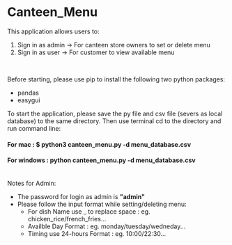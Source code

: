 # Canteen_Menu

 <p>This application allows users to:

  1. Sign in as admin -> For canteen store owners to set or delete menu
  2. Sign in as user -> For customer to view available menu</p><br>
  
Before starting, please use pip to install the following two python packages:

 * pandas
 * easygui
 
To start the application, please save the py file and csv file (severs as local database) to the same directory. 
Then use terminal cd to the directory and run command line:

#### For mac : $ python3 canteen_menu.py -d menu_database.csv
#### For windows : python canteen_menu.py -d menu_database.csv

<br>Notes for Admin:

  * The password for login as admin is __"admin"__
  * Please follow the input format while setting/deleting menu:
    * For dish Name use _ to replace space : eg. chicken_rice/french_fries...
    * Availble Day Format : eg. monday/tuesday/wedneday...
    * Timing use 24-hours Format : eg. 10:00/22:30...
